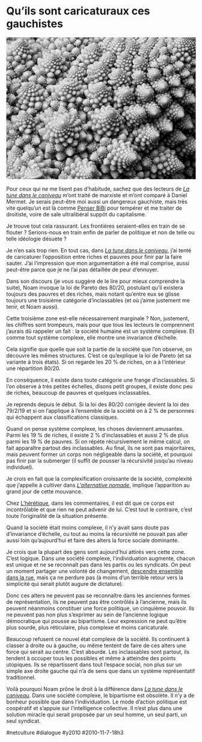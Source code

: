 # Qu’ils sont caricaturaux ces gauchistes

![](_i/5070694727_f9e0fabd201.webp)

Pour ceux qui ne me lisent pas d’habitude, sachez que des lecteurs de *[La tune dans le caniveau](../../page/tune-caniveau)* m’ont traité de marxiste et m’ont comparé à Daniel Mermet. Je serais peut-être moi aussi un dangereux gauchiste, mais très vite quelqu’un est là comme [Penser BiBi](ils-manifestent-pour-rien/#comment-85201.md) pour tempérer et me traiter de droitiste, voire de sale ultralibéral suppôt du capitalisme.

Je trouve tout cela rassurant. Les frontières seraient-elles en train de se flouter ? Serions-nous en train enfin de parler de politique et non de telle ou telle idéologie désuète ?

Je n’en sais trop rien. En tout cas, dans *[La tune dans le caniveau](../../page/tune-caniveau)*, j’ai tenté de caricaturer l’opposition entre riches et pauvres pour finir par la faire sauter. J’ai l’impression que mon argumentation a été mal comprise, aussi peut-être parce que je ne l’ai pas détaillée de peur d’ennuyer.

Dans son discours (je vous suggère de le lire pour mieux comprendre la suite), Noam invoque la loi de Pareto des 80/20, postulant qu’il existera toujours des pauvres et des riches, mais notant qu’entre eux se glisse toujours une troisième catégorie d’inclassables (et où j’aime justement me tenir, et Noam aussi).

Cette troisième zone est-elle nécessairement marginale ? Non, justement, les chiffres sont trompeurs, mais pour que tous les lecteurs le comprennent j’aurais dû rappeler un fait : la société humaine est un système complexe. Et comme tout système complexe, elle montre une invariance d’échelle.

Cela signifie que quelle que soit la partie de la société que l’on observe, on découvre les mêmes structures. C’est ce qu’explique la loi de Pareto (et sa variante à trois états). Si on regarde les 20 % de riches, on a à l’intérieur une répartition 80/20.

En conséquence, il existe dans toute catégorie une frange d’inclassables. Si l’on observe à très petites échelles, disons petit groupes, il existe donc peu de riches, beaucoup de pauvres et quelques inclassables.

Je reprends depuis le début. Si la loi des 80/20 corrigée devient la loi des 79/2/19 et si on l’applique à l’ensemble de la société on à 2 % de personnes qui échappent aux classifications classiques.

Quand on pense système complexe, les choses deviennent amusantes. Parmi les 19 % de riches, il existe 2 % d’inclassables et aussi 2 % de plus parmi les 19 % de pauvres. Si on répète récursivement le même calcul, on fait apparaître partout des inclassables. Au final, ils ne sont pas majoritaires, mais peuvent former un corps non négligeable dans la société, et pourquoi pas finir par la submerger (il suffit de pousser la récursivité jusqu’au niveau individuel).

Je crois en fait que la complexification croissante de la société, complexité que j’appelle à cultiver dans *[L’alternative nomade](../../books/alternative-nomade.md)*, implique l’apparition au grand jour de cette mouvance.

Chez [L’hérétique](http://heresie.hautetfort.com/archive/2010/11/05/caniveau-parisien-post-apocalyptique.html#comments), dans les commentaires, il est dit que ce corps est incontrôlable et que rien ne peut advenir de lui. C’est tout le contraire, c’est toute l’originalité de la situation présente.

Quand la société était moins complexe, il n’y avait sans doute pas d’invariance d’échelle, ou tout au moins la récursivité ne pouvait pas aller aussi loin qu’aujourd’hui et faire des alters la force sociale dominante.

Je crois que la plupart des gens sont aujourd’hui attirés vers cette zone. C’est logique. Dans une société complexe, l’individuation augmente, chacun est unique et ne se reconnaît pas dans les partis ou les syndicats. On peut un moment partager une volonté de changement, [descendre ensemble dans la rue](ils-manifestent-pour-rien.md), mais ça ne perdure pas (à moins d’un terrible retour vers la simplicité qui serait plutôt augure de dictature).

Donc ces alters ne peuvent pas se reconnaître dans les anciennes formes de représentation, ils ne peuvent pas être contrôlés à l’ancienne, mais ils peuvent néanmoins constituer une force politique, un cinquième pouvoir. Ils ne peuvent pas non plus s’exprimer au sein de l’ancienne logique démocratique qui pousse au bipartisme. Leur expression ne peut qu’être plus sourde, plus réticulaire, plus complexe et moins caricaturale.

Beaucoup refusent ce nouvel état complexe de la société. Ils continuent à classer à droite ou à gauche, ou même tentent de faire de ces alters une force qui serait au centre. C’est absurde. Les inclassables sont partout, ils tendent à occuper tous les possibles et même à atteindre des points utopiques. Ils se répartissent dans tout l’espace social, non plus sur un simple axe droite gauche qui n’a de sens que dans un système représentatif traditionnel.

Voilà pourquoi Noam prône le droit à la différence dans *[La tune dans le caniveau](../../page/tune-caniveau)*. Dans une société complexe, le bipartisme est obsolète. Il n’y a de bonheur possible que dans l’individuation. Le mode d’action politique est coopératif et s’appuie sur l’intelligence collective. Il n’est plus dans une solution miracle qui serait proposée par un seul homme, un seul parti, un seul syndicat.

#netculture #dialogue #y2010 #2010-11-7-18h3
